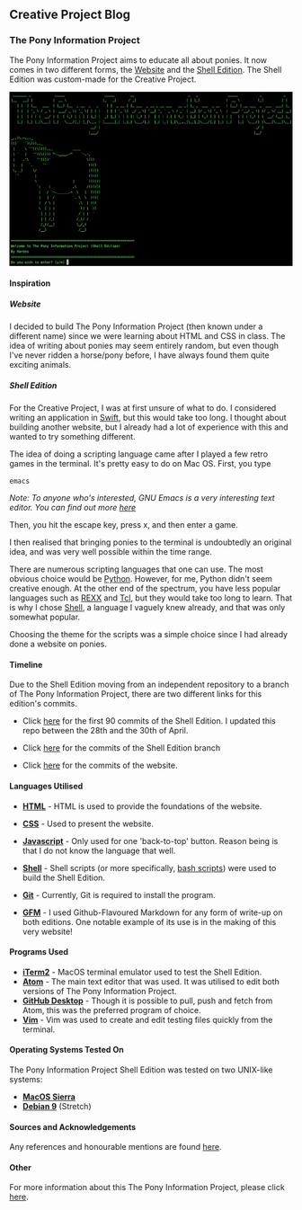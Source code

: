 ## Creative Project Blog



### The Pony Information Project

The Pony Information Project aims to educate all about ponies. It now comes in two different forms, the [Website](https://harens.github.io/ThePonyInformationProject/) and the [Shell Edition](https://github.com/harens/ThePonyInformationProject/tree/Shell-Edition). The Shell Edition was custom-made for the Creative Project.

<!--Markdown Image Format could not be used, for image would not display on website-->
<img src="PonyTerminal.png" alt="The Pony Information Project Shell Edition">

#### Inspiration

##### Website

I decided to build The Pony Information Project (then known under a different name) since we were learning about HTML and CSS in class. The idea of writing about ponies may seem entirely random, but even though I've never ridden a horse/pony before, I have always found them quite exciting animals.

##### Shell Edition

For the Creative Project, I was at first unsure of what to do. I considered writing an application in [Swift](https://swift.org), but this would take too long. I thought about building another website, but I already had a lot of experience with this and wanted to try something different.

The idea of doing a scripting language came after I played a few retro games in the terminal. It's pretty easy to do on Mac OS. First, you type

```
emacs
```
_Note: To anyone who's interested, GNU Emacs is a very interesting text editor. You can find out more [here](https://www.gnu.org/software/emacs/)_

Then, you hit the escape key, press x, and then enter a game.

I then realised that bringing ponies to the terminal is undoubtedly an original idea, and was very well possible within the time range.

There are numerous scripting languages that one can use. The most obvious choice would be [Python](https://www.python.org). However, for me, Python didn't seem creative enough. At the other end of the spectrum, you have less popular languages such as [REXX](http://www.rexxla.org) and [Tcl](https://www.tcl.tk), but they would take too long to learn. That is why I chose [Shell](https://www.gnu.org/software/bash/), a language I vaguely knew already, and that was only somewhat popular.

Choosing the theme for the scripts was a simple choice since I had already done a website on ponies.

#### Timeline

Due to the Shell Edition moving from an independent repository to a branch of The Pony Information Project, there are two different links for this edition's commits.

* Click [here](https://github.com/harens/PonyInfoGuide-ShellEdition/commits/master) for the first 90 commits of the Shell Edition. I updated this repo between the 28th and the 30th of April.
* Click [here](https://github.com/harens/ThePonyInformationProject/commits/Shell-Edition) for the commits of the Shell Edition branch

* Click [here](https://github.com/harens/ThePonyInformationProject/commits/master) for the commits of the website.

#### Languages Utilised

* **[HTML](https://developer.mozilla.org/en-US/docs/Web/HTML)** - HTML is used to provide the foundations of the website.
* **[CSS](https://developer.mozilla.org/en-US/docs/Learn/CSS)** - Used to present the website.
* **[Javascript](https://developer.mozilla.org/en-US/docs/Learn/JavaScript)** - Only used for one 'back-to-top' button. Reason being is that I do not know the language that well.


* **[Shell](https://www.gnu.org/software/bash/)** - Shell scripts (or more specifically, [bash scripts](https://www.gnu.org/software/bash/)) were used to build the Shell Edition.
* **[Git](https://git-scm.com)** - Currently, Git is required to install the program.


* **[GFM](https://github.github.com/gfm/)** - I used Github-Flavoured Markdown for any form of write-up on both editions. One notable example of its use is in the making of this very website!

#### Programs Used

* **[iTerm2](https://www.iterm2.com)** - MacOS terminal emulator used to test the Shell Edition.
* **[Atom](https://atom.io)** - The main text editor that was used. It was utilised to edit both versions of The Pony Information Project.
*  **[GitHub Desktop](https://desktop.github.com)** - Though it is possible to pull, push and fetch from Atom, this was the preferred program of choice.
* **[Vim](https://www.vim.org)** - Vim was used to create and edit testing files quickly from the terminal.

#### Operating Systems Tested On

The Pony Information Project Shell Edition was tested on two UNIX-like systems:

* **[MacOS Sierra](https://www.apple.com/lae/macos/high-sierra/)**
* **[Debian 9](https://www.debian.org)** (Stretch)

#### Sources and Acknowledgements
Any references and honourable mentions are found [here](https://github.com/harens/ThePonyInformationProject/tree/master#contributors-and-resources).

#### Other
For more information about this The Pony Information Project, please click [here](https://github.com/harens/ThePonyInformationProject/tree/master#the-pony-information-project-).
